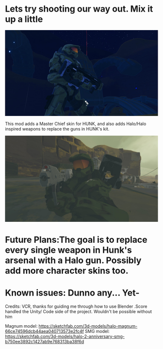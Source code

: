 # Lets try shooting our way out. Mix it up a little

![](https://github.com/LONK117/Chief/blob/main/20241216194940_1.jpg?raw=true)

This mod adds a Master Chief skin for HUNK, and also adds Halo/Halo inspired weapons to replace the guns in HUNK's kit.

![](https://github.com/LONK117/Chief/blob/main/20241217180156_1.jpg?raw=true)


# Future Plans:The goal is to replace every single weapon in Hunk's arsenal with a Halo gun. Possibly add more character skins too. 
# Known issues: Dunno any... Yet-
Credits: VCR, thanks for guiding me through how to use Blender
.Score handled the Unity/ Code side of the project. Wouldn't be possible without him

Magnum model: https://sketchfab.com/3d-models/halo-magnum-66ce74596dcb44aea040713573e2fc4f
SMG model: https://sketchfab.com/3d-models/halo-2-anniversary-smg-b750ee3892c1427ab9e768313ba38f6d

